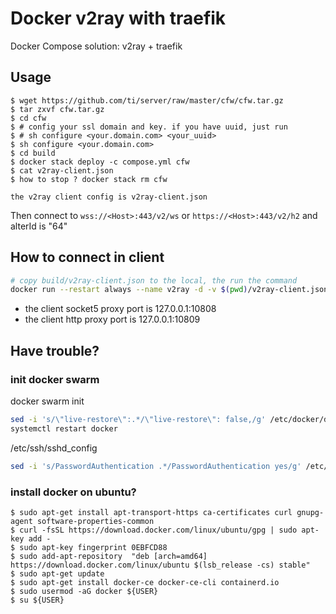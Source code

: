 
# Docker v2ray with traefik

Docker Compose solution: v2ray + traefik


## Usage

```
$ wget https://github.com/ti/server/raw/master/cfw/cfw.tar.gz
$ tar zxvf cfw.tar.gz 
$ cd cfw
$ # config your ssl domain and key. if you have uuid, just run 
$ # sh configure <your.domain.com> <your_uuid>
$ sh configure <your.domain.com> 
$ cd build
$ docker stack deploy -c compose.yml cfw
$ cat v2ray-client.json
$ how to stop ? docker stack rm cfw
```

```
the v2ray client config is v2ray-client.json
```

Then connect to `wss://<Host>:443/v2/ws` or `https://<Host>:443/v2/h2` and  alterId is "64"


## How to connect in client

```bash
# copy build/v2ray-client.json to the local, the run the command
docker run --restart always --name v2ray -d -v $(pwd)/v2ray-client.json:/etc/v2ray/config.json -p 127.0.0.1:10808:10808  -p 127.0.0.1:10809:10809 v2fly/v2fly-core:latest
```

* the client socket5 proxy port is 127.0.0.1:10808
* the client http proxy port is  127.0.0.1:10809

## Have trouble?

### init docker swarm
docker swarm init

```bash
sed -i 's/\"live-restore\":.*/\"live-restore\": false,/g' /etc/docker/daemon.json
systemctl restart docker
```

/etc/ssh/sshd_config

```bash
sed -i 's/PasswordAuthentication .*/PasswordAuthentication yes/g' /etc/ssh/sshd_config
```

### install docker on ubuntu?

```
$ sudo apt-get install apt-transport-https ca-certificates curl gnupg-agent software-properties-common
$ curl -fsSL https://download.docker.com/linux/ubuntu/gpg | sudo apt-key add -
$ sudo apt-key fingerprint 0EBFCD88
$ sudo add-apt-repository  "deb [arch=amd64] https://download.docker.com/linux/ubuntu $(lsb_release -cs) stable"
$ sudo apt-get update
$ sudo apt-get install docker-ce docker-ce-cli containerd.io
$ sudo usermod -aG docker ${USER}
$ su ${USER}
```
